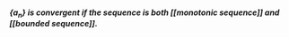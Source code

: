 ##### {$a_n$} is convergent if the sequence is both [[monotonic sequence]] and [[bounded sequence]].

